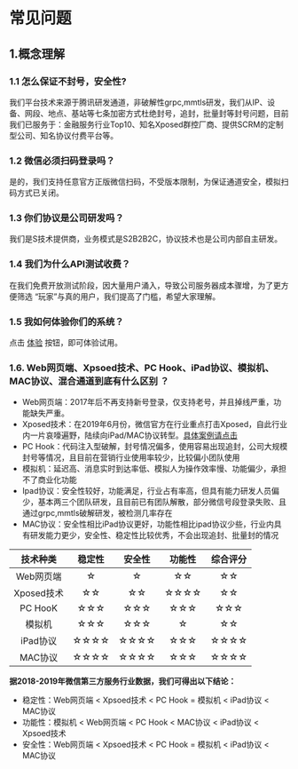 # 常见问题

## 1.概念理解

### 1.1 怎么保证不封号，安全性?

我们平台技术来源于腾讯研发通道，非破解性grpc,mmtls研发，我们从IP、设备、网段、地点、基站等七条加密方式杜绝封号，追封，批量封等封号问题，目前我们已服务于：金融服务行业Top10、知名Xposed群控厂商、提供SCRM的定制型公司、知名协议付费平台等。

### 1.2 微信必须扫码登录吗？

是的，我们支持任意官方正版微信扫码，不受版本限制，为保证通道安全，模拟扫码方式已关闭。

### 1.3 你们协议是公司研发吗？

我们是S技术提供商，业务模式是S2B2B2C，协议技术也是公司内部自主研发。

### 1.4 我们为什么API测试收费？

在我们免费开放测试阶段，因大量用户涌入，导致公司服务器成本骤增，为了更方便筛选 “玩家”与真的用户，我们提高了门槛，希望大家理解。

### 1.5 我如何体验你们的系统？

点击 [体验](http://www.wkgjkj.com/#/chat/chatTools) 按钮，即可体验试用。

### **1.6. Web网页端、Xpsoed技术、PC Hook、iPad协议、模拟机、MAC协议、混合通道到底有什么区别 ？**

* Web网页端：2017年后不再支持新号登录，仅支持老号，并且掉线严重，功能缺失严重。
* Xposed技术：在2019年6月份，微信官方在行业重点打击Xposed，自此行业内一片哀嚎遍野，陆续向iPad/MAC协议转型。[具体案例请点击](https://mp.weixin.qq.com/s/0sha13ki-iTWi-SJu1EVIw)
* PC Hook：代码注入型破解，封号情况偏多，使用容易出现追封，公司大规模封号等情况，且目前在营销行业使用率较少，比较偏小团队使用
* 模拟机：延迟高、消息实时到达率低、模拟人为操作效率慢、功能偏少，承担不了商业化功能
* Ipad协议：安全性较好，功能满足，行业占有率高，但具有能力研发人员偏少，基本两三个团队研发，且目前已有团队解散，部分微信号段登录失败、且通过grpc,mmtls破解研发，被检测几率存在
* MAC协议：安全性相比iPad协议更好，功能性相比ipad协议少些，行业内具有研发能力更少，安全性、稳定性比较优秀，不会出现追封、批量封的情况



| 技术种类 | 稳定性 | 安全性 | 功能性 | 综合评分 |
| :---: | :---: | :---: | :---: | :---: |
| Web网页端 | ☆ | ☆ | ☆☆ | ☆☆ |
| Xposed技术 | ☆☆ | ☆☆ | ☆☆☆☆ | ☆☆ |
| PC HooK | ☆☆☆ | ☆☆☆ | ☆☆☆ | ☆☆☆ |
| 模拟机 | ☆☆☆ | ☆☆☆ | ☆ | ☆☆ |
| iPad协议 | ☆☆☆☆ | ☆☆☆☆ | ☆☆☆ | ☆☆☆☆ |
| MAC协议 | ☆☆☆☆ | ☆☆☆☆ | ☆☆☆ | ☆☆☆☆ |

**据2018-2019年微信第三方服务行业数据，我们可得出以下结论：**

* 稳定性：Web网页端 &lt; Xpsoed技术 &lt; PC Hook =  模拟机 &lt; iPad协议 &lt; MAC协议 
* 功能性：模拟机 &lt; Web网页端 &lt;  PC Hook &lt;  MAC协议 &lt; iPad协议 &lt;   Xpsoed技术  
* 安全性：Web网页端 &lt;  Xpsoed技术 &lt; PC Hook =  模拟机 &lt;  iPad协议 &lt;  MAC协议



